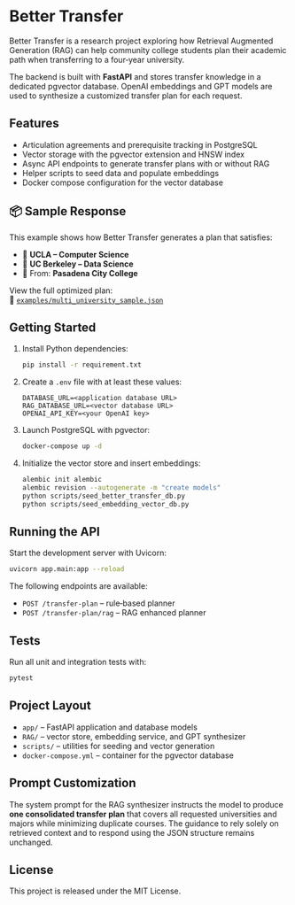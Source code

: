 # Better Transfer

Better Transfer is a research project exploring how Retrieval Augmented Generation (RAG) can help community college students plan their academic path when transferring to a four‑year university.

The backend is built with **FastAPI** and stores transfer knowledge in a dedicated pgvector database. OpenAI embeddings and GPT models are used to synthesize a customized transfer plan for each request.

## Features

- Articulation agreements and prerequisite tracking in PostgreSQL
- Vector storage with the pgvector extension and HNSW index
- Async API endpoints to generate transfer plans with or without RAG
- Helper scripts to seed data and populate embeddings
- Docker compose configuration for the vector database

## 📦 Sample Response

This example shows how Better Transfer generates a plan that satisfies:
- 🎯 **UCLA – Computer Science**
- 🎯 **UC Berkeley – Data Science**
- 🏫 From: **Pasadena City College**

View the full optimized plan:  
📄 [`examples/multi_university_sample.json`](./examples/multi_university_sample.json)

## Getting Started

1. Install Python dependencies:
   ```bash
   pip install -r requirement.txt
   ```
2. Create a `.env` file with at least these values:
   ```
   DATABASE_URL=<application database URL>
   RAG_DATABASE_URL=<vector database URL>
   OPENAI_API_KEY=<your OpenAI key>
   ```
3. Launch PostgreSQL with pgvector:
   ```bash
   docker-compose up -d
   ```
4. Initialize the vector store and insert embeddings:
   ```bash
   alembic init alembic
   alembic revision --autogenerate -m "create models"
   python scripts/seed_better_transfer_db.py
   python scripts/seed_embedding_vector_db.py
   ```

## Running the API

Start the development server with Uvicorn:
```bash
uvicorn app.main:app --reload
```

The following endpoints are available:
- `POST /transfer-plan` – rule‑based planner
- `POST /transfer-plan/rag` – RAG enhanced planner

## Tests

Run all unit and integration tests with:
```bash
pytest
```

## Project Layout

- `app/` – FastAPI application and database models
- `RAG/` – vector store, embedding service, and GPT synthesizer
- `scripts/` – utilities for seeding and vector generation
- `docker-compose.yml` – container for the pgvector database

## Prompt Customization

The system prompt for the RAG synthesizer instructs the model to produce **one consolidated transfer plan** that covers all requested universities and majors while minimizing duplicate courses. The guidance to rely solely on retrieved context and to respond using the JSON structure remains unchanged.


## License

This project is released under the MIT License.
